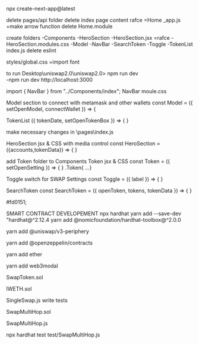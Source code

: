 npx create-next-app@latest

delete pages/api folder 
delete index page content 
rafce =Home 
_app.js =make arrow function 
delete Home.module

create folders 
 -Components
    -HeroSection 
        -HeroSection.jsx =rafce
        -HeroSection.modules.css
    -Model
    -NavBar
    -SearchToken
    -Toggle
    -TokenList
    index.js
delete eslint 

styles/global.css =import font 


to run  Desktop\uniswap2.0\uniswap2.0> npm run dev  
-npm run dev 
http://localhost:3000

import { NavBar } from "../Components/index";
<NavBar/>
NavBar moule.css 

Model section to connect with metamask and other wallets
const Model = ({ setOpenModel, connectWallet }) => {

TokenList ({ tokenDate, setOpenTokenBox }) => { } 

make necessary changes in \pages\index.js

HeroSection jsx & CSS with media control 
const HeroSection = ({accounts,tokenData}) => { } 

add Token folder to Components 
Token jsx & CSS 
const Token = ({ setOpenSetting }) => { }
.Token{ ...} 

Toggle switch for SWAP Settings
const Toggle = ({ label }) => { }

SearchToken 
const SearchToken = ({ openToken, tokens, tokenData }) => { }

#fd0151;

SMART CONTRACT DEVELOPEMENT
npx hardhat
yarn add --save-dev "hardhat@^2.12.4 
yarn add @nomicfoundation/hardhat-toolbox@^2.0.0

yarn add @uniswap/v3-periphery

yarn add @openzeppelin/contracts

yarn add ether

yarn add web3modal

SwapToken.sol

IWETH.sol

SingleSwap.js write tests 

SwapMultiHop.sol

SwapMultiHop.js

npx hardhat test test/SwapMultiHop.js